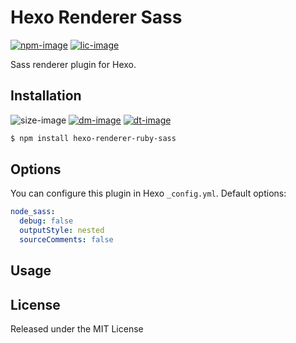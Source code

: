 # Hexo Renderer Sass

[![npm-image]][npm-url]
[![lic-image]](LICENSE)

Sass renderer plugin for Hexo.

## Installation

![size-image]
[![dm-image]][npm-url]
[![dt-image]][npm-url]

```bash
$ npm install hexo-renderer-ruby-sass
```

## Options

You can configure this plugin in Hexo `_config.yml`. Default options:

```yaml
node_sass:
  debug: false
  outputStyle: nested
  sourceComments: false
```

## Usage



## License

Released under the MIT License

[npm-image]: https://img.shields.io/npm/v/hexo-renderer-ruby-sass?style=flat-square
[lic-image]: https://img.shields.io/npm/l/hexo-renderer-ruby-sass?style=flat-square

[size-image]: https://img.shields.io/github/languages/code-size/next-theme/hexo-renderer-ruby-sass?style=flat-square
[dm-image]: https://img.shields.io/npm/dm/hexo-renderer-ruby-sass?style=flat-square
[dt-image]: https://img.shields.io/npm/dt/hexo-renderer-ruby-sass?style=flat-square

[npm-url]: https://www.npmjs.com/package/hexo-renderer-ruby-sass
